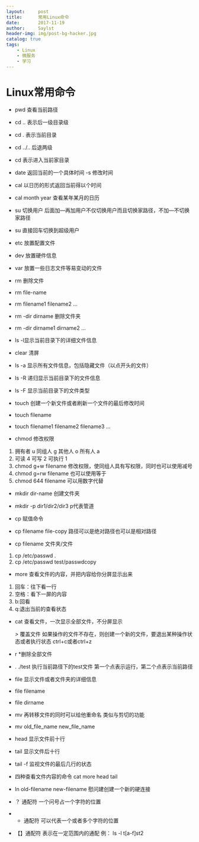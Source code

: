 ```yaml
---
layout:     post
title:      常用Linux命令
date:       2017-11-19
author:     Saylst
header-img: img/post-bg-hacker.jpg
catalog: true
tags:
    - Linux
    - 微服务
    - 学习
---
```


# Linux常用命令

- pwd  查看当前路径

- cd ..    表示后一级目录级

- cd .   表示当前目录

- cd ../..   后退两级

- cd  表示进入当前家目录

- date 返回当前的一个具体时间    -s  修改时间

- cal  以日历的形式返回当前得以个时间

- cal month year  查看某年某月的日历

- su 切换用户    后面加—再加用户不仅切换用户而且切换家路径，不加—不切换家路径   

- su  直接回车切换到超级用户

- etc 放置配置文件

- dev 放置硬件信息

- var 放置一些日志文件等易变动的文件

- rm  删除文件

- rm file-name

- rm filename1 filename2 ...

- rm -dir dirname  删除文件夹

- rm -dir dirname1 dirname2 ...

- ls -l显示当前目录下的详细文件信息

- clear   清屏

- ls -a 显示所有文件信息，包括隐藏文件（以点开头的文件）

- ls -R 递归显示当前目录下的文件信息

- ls -F  显示当前目录下的文件类型

- touch  创建一个新文件或者刷新一个文件的最后修改时间

- touch filename

- touch filename1 filename2 filename3 ...

- chmod  修改权限
1. 拥有者 u  同组人 g   其他人 o   所有人 a
3. 可读 4  可写 2  可执行 1
5. chmod g+w filename  修改权限，使同组人具有写权限，同时也可以使用减号
7. chmod g=rw filename   也可以使用等于
9. chmod 644 filename   可以用数字代替

- mkdir  dir-name   创建文件夹

- mkdir -p  dir1/dir2/dir3  p代表管道

- cp 赋值命令

- cp filename file-copy    路径可以是绝对路径也可以是相对路径

- cp filename 文件夹/文件
1. cp /etc/passwd .
3. cp /etc/passwd test/passwdcopy

- more 查看文件的内容，并把内容给你分屏显示出来
1. 回车：往下看一行
2. 空格：看下一屏的内容
4. b:回看
5. q:退出当前的查看状态

- cat 查看文件，一次显示全部文件，不分屏显示

  *>*  覆盖文件   如果操作的文件不存在，则创建一个新的文件，要退出某种操作状态或者执行状态 ctrl+c或者ctrl+z

- r *删除全部文件

- . ./test  执行当前路径下的test文件   第一个点表示运行，第二个点表示当前路径

- file 显示文件或者文件夹的详细信息

- file filename

- file dirname

- mv 再转移文件的同时可以给他重命名  类似与剪切的功能

- mv old_file_name new_file_name

- head   显示文件前十行 

- tail   显示文件后十行

- tail -f 监视文件的最后几行的状态

- 四种查看文件内容的命令  cat more head tail

- ln old-filename  new-filename 慰问建创建一个新的硬连接

- ？ 通配符 一个问号占一个字符的位置

- *  通配符 可以代表一个或者多个字符的位置

- 【】通配符  表示在一定范围内的通配    例： ls -l t[a-f]st2
